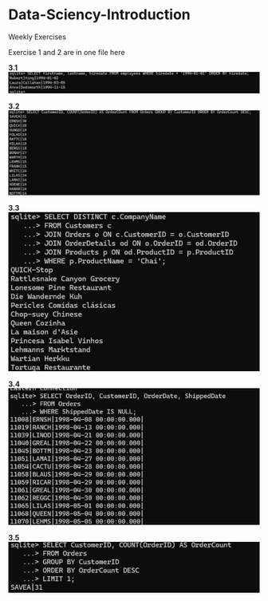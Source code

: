 # Data-Sciency-Introduction
Weekly Exercises



Exercise 1 and 2 are in one file here 


**3.1**  
![Homework 3.1 Screenshot](https://github.com/tammekasra/Data-Sciency-Introduction/raw/main/1.png)

**3.2**  
![Homework 3.2 Screenshot](https://github.com/tammekasra/Data-Sciency-Introduction/raw/main/2.png)

**3.3**  
![Homework 3.3 Screenshot](https://github.com/tammekasra/Data-Sciency-Introduction/raw/main/3.png)

**3.4**  
![Homework 3.4 Screenshot](https://github.com/tammekasra/Data-Sciency-Introduction/raw/main/4.png)

**3.5**  
![Homework 3.5 Screenshot](https://github.com/tammekasra/Data-Sciency-Introduction/raw/main/5.png)

